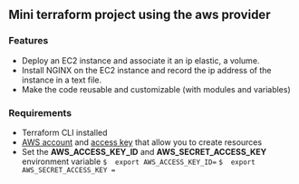 ## Mini terraform project using the aws provider

### Features

- Deploy an EC2 instance and associate it an ip elastic, a volume.
- Install NGINX on the EC2 instance and record the ip address of the instance in a text file.
- Make the code reusable and customizable (with modules and variables)

### Requirements
- Terraform CLI installed
- [AWS account](https://aws.amazon.com/fr) and [access key](https://docs.aws.amazon.com/general/latest/gr/aws-sec-cred-types.html#access-keys-about) that allow you to create resources
- Set the **AWS_ACCESS_KEY_ID** and **AWS_SECRET_ACCESS_KEY**  environment variable
`$  export AWS_ACCESS_KEY_ID=`
`$  export AWS_SECRET_ACCESS_KEY =`